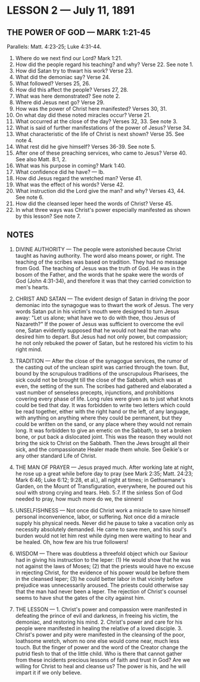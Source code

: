 # LESSON 2 — July 11, 1891

## THE POWER OF GOD — MARK 1:21-45

Parallels: Matt. 4:23-25; Luke 4:31-44.

1. Where do we next find our Lord? Mark 1:21.
2. How did the people regard his teaching? and why? Verse 22. See note 1.
3. How did Satan try to thwart his work? Verse 23.
4. What did the demoniac say? Verse 24.
5. What followed? Verses 25, 26.
6. How did this affect the people? Verses 27, 28.
7. What was here demonstrated? See note 2.
8. Where did Jesus next go? Verse 29.
9. How was the power of Christ here manifested? Verses 30, 31.
10. On what day did these noted miracles occur? Verse 21.
11. What occurred at the close of the day? Verses 32, 33. See note 3.
12. What is said of further manifestations of the power of Jesus? Verse 34.
13. What characteristic of the life of Christ is next shown? Verse 35. See note 4.
14. What rest did he give himself? Verses 36-39. See note 5.
15. After one of these preaching services, who came to Jesus? Verse 40. See also Matt. 8:1, 2.
16. What was his purpose in coming? Mark 1:40.
17. What confidence did he have? — Ib.
18. How did Jesus regard the wretched man? Verse 41.
19. What was the effect of his words? Verse 42.
20. What instruction did the Lord give the man? and why? Verses 43, 44. See note 6.
21. How did the cleansed leper heed the words of Christ? Verse 45.
22. In what three ways was Christ's power especially manifested as shown by this lesson? See note 7.

## NOTES

1. DIVINE AUTHORITY — The people were astonished because Christ taught as having authority. The word also means power, or right. The teaching of the scribes was based on tradition. They had no message from God. The teaching of Jesus was the truth of God. He was in the bosom of the Father, and the words that he spake were the words of God (John 4:31-34), and therefore it was that they carried conviction to men's hearts.

2. CHRIST AND SATAN — The evident design of Satan in driving the poor demoniac into the synagogue was to thwart the work of Jesus. The very words Satan put in his victim's mouth were designed to turn Jesus away: "Let us alone; what have we to do with thee, thou Jesus of Nazareth?" If the power of Jesus was sufficient to overcome the evil one, Satan evidently supposed that he would not heal the man who desired him to depart. But Jesus had not only power, but compassion; he not only rebuked the power of Satan, but he restored his victim to his right mind.

3. TRADITION — After the close of the synagogue services, the rumor of the casting out of the unclean spirit was carried through the town. But, bound by the scrupulous traditions of the unscrupulous Pharisees, the sick could not be brought till the close of the Sabbath, which was at even, the setting of the sun. The scribes had gathered and elaborated a vast number of senseless precepts, injunctions, and prohibitions covering every phase of life. Long rules were given as to just what knots could be tied that day. It was forbidden to write two letters which could be read together, either with the right hand or the left, of any language, with anything on anything where they could be permanent, but they could be written on the sand, or any place where they would not remain long. It was forbidden to give an emetic on the Sabbath, to set a broken bone, or put back a dislocated joint. This was the reason they would not bring the sick to Christ on the Sabbath. Then the Jews brought all their sick, and the compassionate Healer made them whole. See Geikie's or any other standard Life of Christ.

4. THE MAN OF PRAYER — Jesus prayed much. After working late at night, he rose up a great while before day to pray (see Mark 2:35; Matt. 24:23; Mark 6:46; Luke 6:12; 9:28, et al.), all night at times; in Gethsemane's Garden, on the Mount of Transfiguration, everywhere, he poured out his soul with strong crying and tears. Heb. 5:7. If the sinless Son of God needed to pray, how much more do we, the sinners!

5. UNSELFISHNESS — Not once did Christ work a miracle to save himself personal inconvenience, labor, or suffering. Not once did a miracle supply his physical needs. Never did he pause to take a vacation only as necessity absolutely demanded. He came to save men, and his soul's burden would not let him rest while dying men were waiting to hear and be healed. Oh, how few are his true followers!

6. WISDOM — There was doubtless a threefold object which our Saviour had in giving his instruction to the leper: (1) He would show that he was not against the laws of Moses; (2) that the priests would have no excuse in rejecting Christ, for the evidence of his power would be before them in the cleansed leper; (3) he could better labor in that vicinity before prejudice was unnecessarily aroused. The priests could otherwise say that the man had never been a leper. The rejection of Christ's counsel seems to have shut the gates of the city against him.

7. THE LESSON — 1. Christ's power and compassion were manifested in defeating the prince of evil and darkness, in freeing his victim, the demoniac, and restoring his mind. 2. Christ's power and care for his people were manifested in healing the relative of a loved disciple. 3. Christ's power and pity were manifested in the cleansing of the poor, loathsome wretch, whom no one else would come near, much less touch. But the finger of power and the word of the Creator change the putrid flesh to that of the little child. Who is there that cannot gather from these incidents precious lessons of faith and trust in God? Are we willing for Christ to heal and cleanse us? The power is his, and he will impart it if we only believe.